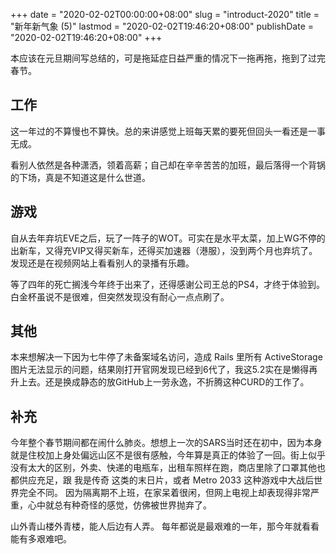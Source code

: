 +++
date = "2020-02-02T00:00:00+08:00"
slug = "introduct-2020"
title = "新年新气象 (5)"
lastmod = "2020-02-02T19:46:20+08:00"
publishDate = "2020-02-02T19:46:20+08:00"
+++

本应该在元旦期间写总结的，可是拖延症日益严重的情况下一拖再拖，拖到了过完春节。

## 工作

这一年过的不算慢也不算快。总的来讲感觉上班每天累的要死但回头一看还是一事无成。

看别人依然是各种潇洒，领着高薪；自己却在辛辛苦苦的加班，最后落得一个背锅的下场，真是不知道这是什么世道。

## 游戏

自从去年弃坑EVE之后，玩了一阵子的WOT。可实在是水平太菜，加上WG不停的出新车，又得充VIP又得买新车，还得买加速器（港服），没到两个月也弃坑了。发现还是在视频网站上看看别人的录播有乐趣。

等了四年的死亡搁浅今年终于出来了，还得感谢公司王总的PS4，才终于体验到。白金杯虽说不是很难，但突然发现没有耐心一点点刷了。

## 其他

本来想解决一下因为七牛停了未备案域名访问，造成 Rails 里所有 ActiveStorage 图片无法显示的问题，结果刚打开官网发现已经到6代了，我这5.2实在是懒得再升上去。还是换成静态的放GitHub上一劳永逸，不折腾这种CURD的工作了。

## 补充

今年整个春节期间都在闹什么肺炎。想想上一次的SARS当时还在初中，因为本身就是住校加上身处偏远山区不是很有感触，今年算是真正的体验了一回。街上似乎没有太大的区别，外卖、快递的电瓶车，出租车照样在跑，商店里除了口罩其他也都供应充足，跟 我是传奇 这类的末日片，或者 Metro 2033 这种游戏中大战后世界完全不同。
因为隔离期不上班，在家呆着很闲，但网上电视上却表现得非常严重，心中就总有种奇怪的感觉，仿佛被世界抛弃了。

山外青山楼外青楼，能人后边有人弄。
每年都说是最艰难的一年，那今年就看看能有多艰难吧。